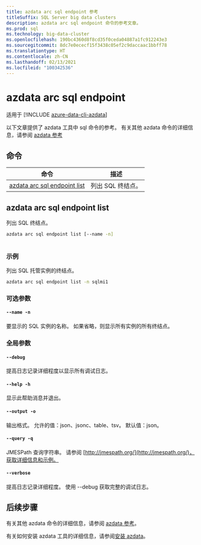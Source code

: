 ```yaml
---
title: azdata arc sql endpoint 参考
titleSuffix: SQL Server big data clusters
description: azdata arc sql endpoint 命令的参考文章。
ms.prod: sql
ms.technology: big-data-cluster
ms.openlocfilehash: 190bc4360d8f8cd35f0ceda04887a1fc912243e3
ms.sourcegitcommit: 8dc7e0ececf15f3438c05ef2c9daccaac1bbff78
ms.translationtype: HT
ms.contentlocale: zh-CN
ms.lasthandoff: 02/13/2021
ms.locfileid: "100342536"
---
```

# <a name="azdata-arc-sql-endpoint"></a>azdata arc sql endpoint

适用于 [!INCLUDE [azure-data-cli-azdata](../../includes/azure-data-cli-azdata.md)]

以下文章提供了 azdata 工具中 sql 命令的参考。 有关其他 azdata 命令的详细信息，请参阅 [azdata 参考](reference-azdata.md)

## <a name="commands"></a>命令
|命令|描述|
| --- | --- |
[azdata arc sql endpoint list](#azdata-arc-sql-endpoint-list) | 列出 SQL 终结点。
## <a name="azdata-arc-sql-endpoint-list"></a>azdata arc sql endpoint list
列出 SQL 终结点。
```bash
azdata arc sql endpoint list [--name -n] 
                             
```
### <a name="examples"></a>示例
列出 SQL 托管实例的终结点。
```bash
azdata arc sql endpoint list -n sqlmi1
```
### <a name="optional-parameters"></a>可选参数
#### `--name -n`
要显示的 SQL 实例的名称。 如果省略，则显示所有实例的所有终结点。
### <a name="global-arguments"></a>全局参数
#### `--debug`
提高日志记录详细程度以显示所有调试日志。
#### `--help -h`
显示此帮助消息并退出。
#### `--output -o`
输出格式。  允许的值：json、jsonc、table、tsv。  默认值：json。
#### `--query -q`
JMESPath 查询字符串。 请参阅 [http://jmespath.org/](http://jmespath.org/)，获取详细信息和示例。
#### `--verbose`
提高日志记录详细程度。 使用 --debug 获取完整的调试日志。

## <a name="next-steps"></a>后续步骤

有关其他 azdata 命令的详细信息，请参阅 [azdata 参考](reference-azdata.md)。 

有关如何安装 azdata 工具的详细信息，请参阅[安装 azdata](..\install\deploy-install-azdata.md)。
